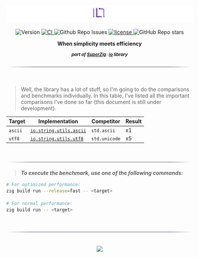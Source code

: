 <!----------------------------------- BEG ----------------------------------->
<br>
<div align="center">
    <p>
        <img src="https://raw.githubusercontent.com/maysara-elshewehy/SuperZIG-assets/refs/heads/main/dist/img/logo/IO/logo.png" alt="Input / Output" width="1000" />
    </p>
</div>

<p align="center">
    <img src="https://img.shields.io/badge/version-0.0.8 dev.1-blue.svg" alt="Version" />
    <a href="https://github.com/Super-ZIG/io/actions/workflows/main.yml">
        <img src="https://github.com/Super-ZIG/io/actions/workflows/main.yml/badge.svg" alt="CI" />
    </a>
    <img src="https://img.shields.io/github/issues/Super-ZIG/io?style=flat" alt="Github Repo Issues" />
    <a href="https://github.com/Super-ZIG/io/blob/main/LICENSE">
        <img src="https://img.shields.io/badge/license-MIT-green.svg" alt="license" />
    </a>
    <img src="https://img.shields.io/github/stars/Super-ZIG/io?style=social" alt="GitHub Repo stars" />
</p>

<p align="center">
    <b>
        When simplicity meets efficiency
    </b>
</p>

<div align="center">
    <b>
        <i>
            <sup>
                part of
                <a href="https://github.com/Super-ZIG" title="SuperZIG Framework">SuperZig</a><span style="color:gray;">::</span><a href="https://github.com/Super-ZIG/io" title="IO Library">io</a> library
            </sup>
        </i>
    </b>
</div>

<div align="center">
    <img src="https://raw.githubusercontent.com/maysara-elshewehy/SuperZIG-assets/refs/heads/main/dist/img/md/line.png" alt="line" style="display: block; margin-top:20px;margin-bottom:20px;width:500px;"/>
    <br>
</div>

<!--------------------------------------------------------------------------->



<!----------------------------------- LIST ---------------------------------->

> Well, the library has a lot of stuff, so I'm going to do the comparisons and benchmarks individually. In this table, I've listed all the important comparisons I've done so far (this document is still under development).

| Target  | Implementation                                                                         | Competitor    | Result |
| ------- | -------------------------------------------------------------------------------------- | ------------- | ------ |
| `ascii` | [`io.string.utils.ascii`](https://super-zig.github.io/io/string/utils/ascii#Benchmark) | `std.ascii`   | x1     |
| `utf8`  | [`io.string.utils.utf8`](https://super-zig.github.io/io/string/utils/ascii#Benchmark)  | `std.unicode` | x5     |

<br>
<div align="center">
    <img src="https://raw.githubusercontent.com/maysara-elshewehy/SuperZIG-assets/refs/heads/main/dist/img/md/line.png" alt="line" style="display: block; margin-top:20px;margin-bottom:20px;width:500px;"/>
</div>

<!--------------------------------------------------------------------------->



<!----------------------------------- USE ----------------------------------->

> **_To execute the benchmark, use one of the following commands:_**

```bash
# For optimized performance:
zig build run --release=fast -- <target>

# For normal performance:
zig build run -- <target>
```

<br>
<div align="center">
    <img src="https://raw.githubusercontent.com/maysara-elshewehy/SuperZIG-assets/refs/heads/main/dist/img/md/line.png" alt="line" style="display: block; margin-top:20px;margin-bottom:20px;width:500px;"/>
</div>

<!--------------------------------------------------------------------------->



<!----------------------------------- END ----------------------------------->

<br>
<div align="center">
    <a href="https://github.com/maysara-elshewehy">
        <img src="https://img.shields.io/badge/Made with ❤️ by-Maysara-orange"/>
    </a>
</div>

<!--------------------------------------------------------------------------->